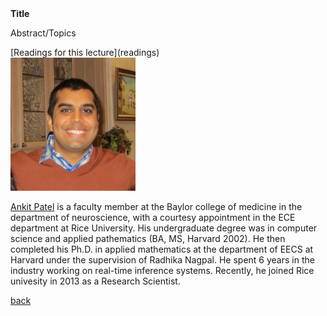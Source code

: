 <div class="abstract">   
    <strong>Title</strong>
    <p align="justify">Abstract/Topics</p>  
    [Readings for this lecture](readings)
    </div>


<img src="/assets/img/ankit_patel.jpg" alt="Ankit Patel" style="width: 200px;"/>
  
[Ankit Patel](https://ankitlab.co/) is a faculty member at the Baylor college of medicine in the department of neuroscience, with a courtesy appointment in the ECE department at Rice University. His undergraduate degree was in computer science and applied pathematics (BA, MS, Harvard 2002). He then completed his Ph.D. in applied mathematics at the department of EECS at Harvard under the supervision of Radhika Nagpal. He spent 6 years in the industry working on real-time inference systems. Recently, he joined Rice univesity in 2013 as a Research Scientist.

[back](./)
